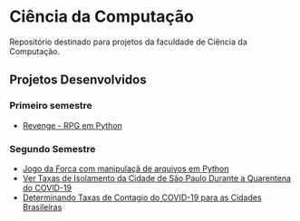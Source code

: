 # Ciência da Computação
Repositório destinado para projetos da faculdade de Ciência da Computação.


## Projetos Desenvolvidos

###  Primeiro semestre
- <a href="https://github.com/DaianedaSilva/Ciencia-da-Computacao/tree/main/1%C2%BA%20Semestre/Projeto%20-%20Revenge%20RPG%20Python" > Revenge - RPG em Python </a>



### Segundo Semestre
- <a href="https://github.com/DaianedaSilva/Ciencia-da-Computacao/tree/main/2%C2%BA%20Semestre/Manipula%C3%A7%C3%A3o%20de%20Arquivos%20-%20Python/PROJETO%20-%20Jogo%20da%20Forca" > Jogo da Forca com manipulaçã de arquivos em Python </a>
- <a href="https://github.com/DaianedaSilva/Ciencia-da-Computacao/tree/main/2%C2%BA%20Semestre/Manipula%C3%A7%C3%A3o%20de%20Arquivos%20-%20Python/PROJETO%20-%20Ver%20taxas%20de%20Isolamento" > Ver Taxas de Isolamento da Cidade de São Paulo Durante a Quarentena do COVID-19 </a>
- <a href="https://github.com/DaianedaSilva/Ciencia-da-Computacao/tree/main/2%C2%BA%20Semestre/Manipula%C3%A7%C3%A3o%20de%20Arquivos%20-%20Python/PROJETO%20-%20Determinar%20taxas%20de%20isolamento%20para%20cidades" > Determinando Taxas de Contagio do COVID-19 para as Cidades Brasileiras </a>
